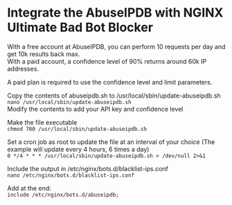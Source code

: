 # Integrate the AbuseIPDB with NGINX Ultimate Bad Bot Blocker

With a free account at AbuseIPDB, you can perform 10 requests per day and get 10k results back max.  
With a paid account, a confidence level of 90% returns around 60k IP addresses.

A paid plan is required to use the confidence level and limit parameters.

Copy the contents of abuseipdb.sh to /usr/local/sbin/update-abuseipdb.sh  
`nano /usr/local/sbin/update-abuseipdb.sh`  
Modify the contents to add your API key and confidence level

Make the file executable  
`chmod 700 /usr/local/sbin/update-abuseipdb.sh`

Set a cron job as root to update the file at an interval of your choice (The example will update every 4 hours, 6 times a day)  
`0 */4 * * * /usr/local/sbin/update-abuseipdb.sh > /dev/null 2>&1`

Include the output in /etc/nginx/bots.d/blacklist-ips.conf  
`nano /etc/nginx/bots.d/blacklist-ips.conf`

Add at the end:  
`include /etc/nginx/bots.d/abuseipdb;`
